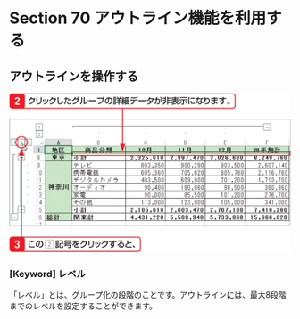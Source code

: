 # Section 70 アウトライン機能を利用する

## アウトラインを操作する

![](003.png)

### [Keyword] レベル

「レベル」とは、グループ化の段階のことです。アウトラインには、最大8段階までのレベルを設定することができます。
